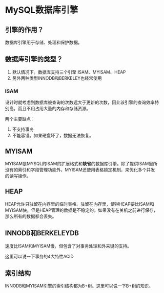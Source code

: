# MySQL数据库引擎

## 引擎的作用？

数据库引擎用于存储、处理和保护数据。

## 数据库引擎的类型？

1. 默认情况下，数据库支持三个引擎 ISAM、MYISAM、HEAP
2. 另外两种类型INNODB和BERKELEY也经常使用

### ISAM

设计时就考虑到数据库被查询的次数远大于更新的次数，因此该引擎的查询效率特别高，而且不用占用大量的内存和存储资源。

两个主要缺点：

1. 不支持事务
2. 不能容错。如果硬盘坏了，数据无法恢复。

## MYISAM

MYISAM是MYSQL的ISAM的扩展格式和**缺省**的数据库引擎。除了提供ISAM里所没有的索引和字段管理功能外，MYISAM还使用表格锁定机制，来优化多个并发的读写操作。

## HEAP

HEAP允许只驻留在内存里的临时表格。驻留在内存里，使得HEAP要比ISAM和MYISAM快，但是HEAP管理的数据是不稳定的。如果没有在关机之前进行保存，那么所有的数据都会丢失。

## INNODB和BERKELEYDB

速度比ISAM和MYISAM慢，但包含了对事务处理和外来键的支持。

这里可以说一下事务的4大特性ACID

## 索引结构

INNODB和MYISAM引擎的索引结构都为B+树。这里可以说一下B+树的知识。